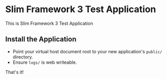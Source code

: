 # Slim Framework 3 Test Application

This is Slim Framework 3 Test Application

## Install the Application

* Point your virtual host document root to your new application's `public/` directory.
* Ensure `logs/` is web writeable.

That's it!

